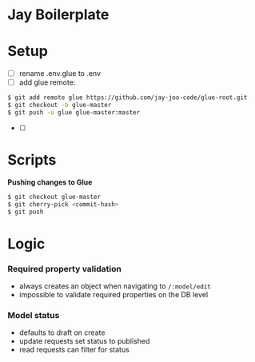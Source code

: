 # Jay Boilerplate

# Setup

- [ ] rename .env.glue to .env
- [ ] add glue remote:
```bash
$ git add remote glue https://github.com/jay-joo-code/glue-root.git
$ git checkout -b glue-master
$ git push -u glue glue-master:master
```
- [ ]

# Scripts

**Pushing changes to Glue**

```bash
$ git checkout glue-master
$ git cherry-pick <commit-hash>
$ git push
```

# Logic

### Required property validation

- always creates an object when navigating to `/:model/edit`
- impossible to validate required properties on the DB level

### Model status

- defaults to draft on create
- update requests set status to published
- read requests can filter for status


